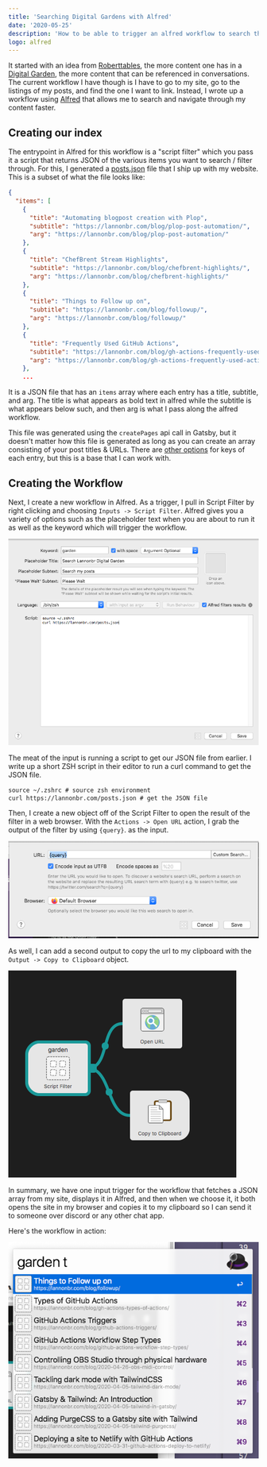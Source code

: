 ```yaml
---
title: 'Searching Digital Gardens with Alfred'
date: '2020-05-25'
description: 'How to be able to trigger an alfred workflow to search through and easily navigate a digital garden'
logo: alfred
---
```


It started with an idea from [Roberttables](https://twitter.com/drpoindexter/), the more content one has in a [Digital Garden](https://joelhooks.com/digital-garden), the more content that can be referenced in conversations. The current workflow I have though is I have to go to my site, go to the listings of my posts, and find the one I want to link. Instead, I wrote up a workflow using [Alfred](https://www.alfredapp.com/) that allows me to search and navigate through my content faster.

## Creating our index

The entrypoint in Alfred for this workflow is a "script filter" which you pass it a script that returns JSON of the various items you want to search / filter through. For this, I generated a [posts.json](/posts.json) file that I ship up with my website. This is a subset of what the file looks like:

```json title=posts.json
{
  "items": [
    {
      "title": "Automating blogpost creation with Plop",
      "subtitle": "https://lannonbr.com/blog/plop-post-automation/",
      "arg": "https://lannonbr.com/blog/plop-post-automation/"
    },
    {
      "title": "ChefBrent Stream Highlights",
      "subtitle": "https://lannonbr.com/blog/chefbrent-highlights/",
      "arg": "https://lannonbr.com/blog/chefbrent-highlights/"
    },
    {
      "title": "Things to Follow up on",
      "subtitle": "https://lannonbr.com/blog/followup/",
      "arg": "https://lannonbr.com/blog/followup/"
    },
    {
      "title": "Frequently Used GitHub Actions",
      "subtitle": "https://lannonbr.com/blog/gh-actions-frequently-used-actions/",
      "arg": "https://lannonbr.com/blog/gh-actions-frequently-used-actions/"
    },
    ...
```

It is a JSON file that has an `items` array where each entry has a title, subtitle, and arg. The title is what appears as bold text in alfred while the subtitle is what appears below such, and then arg is what I pass along the alfred workflow.

This file was generated using the `createPages` api call in Gatsby, but it doesn't matter how this file is generated as long as you can create an array consisting of your post titles & URLs. There are [other options](https://www.alfredapp.com/help/workflows/inputs/script-filter/json/) for keys of each entry, but this is a base that I can work with.

## Creating the Workflow

Next, I create a new workflow in Alfred. As a trigger, I pull in Script Filter by right clicking and choosing `Inputs -> Script Filter`. Alfred gives you a variety of options such as the placeholder text when you are about to run it as well as the keyword which will trigger the workflow.

![Script Filter Dialog](./script-filter.png)

The meat of the input is running a script to get our JSON file from earlier. I write up a short ZSH script in their editor to run a curl command to get the JSON file.

```shell
source ~/.zshrc # source zsh environment
curl https://lannonbr.com/posts.json # get the JSON file
```

Then, I create a new object off of the Script Filter to open the result of the filter in a web browser. With the `Actions -> Open URL` action, I grab the output of the filter by using `{query}`. as the input.

![Open URL](./open-url.png)

As well, I can add a second output to copy the url to my clipboard with the `Output -> Copy to Clipboard` object.

![Resulting workflow](./workflow.png)

In summary, we have one input trigger for the workflow that fetches a JSON array from my site, displays it in Alfred, and then when we choose it, it both opens the site in my browser and copies it to my clipboard so I can send it to someone over discord or any other chat app.

Here's the workflow in action:

![Workflow in action](./garden-exec.png)
